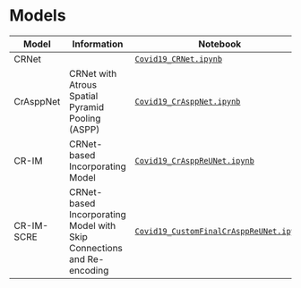 # Models

| Model | Information | Notebook |
| ----- | ----------- | -------- |
| CRNet | | [`Covid19_CRNet.ipynb`](./Covid19_CRNet.ipynb) |
| CrAsppNet | CRNet with Atrous Spatial Pyramid Pooling (ASPP) | [`Covid19_CrAsppNet.ipynb`](./Covid19_CrAsppNet.ipynb)  |
| CR-IM | CRNet-based Incorporating Model | [`Covid19_CrAsppReUNet.ipynb`](./Covid19_CrAsppReUNet.ipynb) |
| CR-IM-SCRE | CRNet-based Incorporating Model with Skip Connections and Re-encoding | [`Covid19_CustomFinalCrAsppReUNet.ipynb`](./Covid19_CustomFinalCrAsppReUNet.ipynb) |
